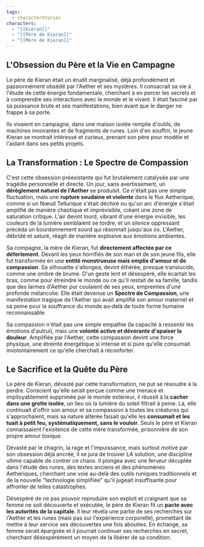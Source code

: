 ```yaml
---
tags:
  - characterStories
characters:
  - "[[Kieran]]"
  - "[[Père de Kieran]]"
  - "[[Mere de Kieran]]"
---
```


## L'Obsession du Père et la Vie en Campagne

Le père de Kieran était un érudit marginalisé, déjà profondément et passionnément obsédé par l'Aether et ses mystères. Il consacrait sa vie à l'étude de cette énergie fondamentale, cherchant à en percer les secrets et à comprendre ses interactions avec le monde et le vivant. Il était fasciné par sa puissance brute et ses manifestations, bien avant que le danger ne frappe à sa porte.

Ils vivaient en campagne, dans une maison isolée remplie d'outils, de machines innovantes et de fragments de runes. Loin d'en souffrir, le jeune Kieran se montrait intéressé et curieux, prenant son père pour modèle et l'aidant dans ses petits projets.

## La Transformation : Le Spectre de Compassion

C'est cette obsession préexistante qui fut brutalement catalysée par une tragédie personnelle et directe. Un jour, sans avertissement, un **dérèglement naturel de l'Aether** se produisit. Ce n'était pas une simple fluctuation, mais une **rupture soudaine et violente** dans le flux Aetherique, comme si un Nœud Tellurique s'était déchiré ou qu'un arc d'énergie s'était amplifié de manière chaotique et imprévisible, créant une zone de saturation critique. L'air devint lourd, vibrant d'une énergie invisible, les couleurs de la lumière semblaient se tordre, et un silence oppressant précéda un bourdonnement sourd qui résonnait jusqu'aux os. L'Aether, débridé et saturé, réagit de manière explosive aux émotions ambiantes.

Sa compagne, la mère de Kieran, fut **directement affectée par ce déferlement**. Devant les yeux horrifiés de son mari et de son jeune fils, elle fut transformée en une **entité monstrueuse mais emplie d'amour et de compassion**. Sa silhouette s'allongea, devint éthérée, presque translucide, comme une ombre de brume. D'un geste lent et désespéré, elle écartait les bras, comme pour étreindre le monde ou ce qu'il restait de sa famille, tandis que des larmes d'Aether pur coulaient de ses yeux, empreintes d'une profonde mélancolie. Elle était devenue un **Spectre de Compassion**, une manifestation tragique de l'Aether qui avait amplifié son amour maternel et sa peine pour la souffrance du monde au-delà de toute forme humaine reconnaissable.

Sa compassion n'était pas une simple empathie (la capacité à ressentir les émotions d'autrui), mais une **volonté active et dévorante d'apaiser la douleur**. Amplifiée par l'Aether, cette compassion devint une force physique, une étreinte énergétique si intense et si pure qu'elle consumait involontairement ce qu'elle cherchait à réconforter.

## Le Sacrifice et la Quête du Père

Le père de Kieran, dévasté par cette transformation, ne put se résoudre à la perdre. Conscient qu'elle serait perçue comme une menace et impitoyablement supprimée par le monde extérieur, il réussit à la **cacher dans une grotte isolée**, un lieu où la lumière du soleil filtrait à peine. Là, elle continuait d'offrir son amour et sa compassion à toutes les créatures qui s'approchaient, mais sa nature altérée faisait qu'elle les **consumait et les tuait à petit feu, systématiquement, sans le vouloir**. Seuls le père et Kieran connaissaient l'existence de cette mère transformée, prisonnière de son propre amour toxique.

Dévasté par le chagrin, la rage et l'impuissance, mais surtout motivé par son obsession déjà ancrée, il se jura de trouver LA solution, une discipline ultime capable de contrer ce chaos. Il plongea avec une ferveur décuplée dans l'étude des runes, des textes anciens et des phénomènes Aetheriques, cherchant une voie au-delà des outils runiques traditionnels et de la nouvelle "technologie simplifiée" qu'il jugeait insuffisante pour affronter de telles catastrophes.

Désespéré de ne pas pouvoir reproduire son exploit et craignant que sa femme ne soit découverte et exécutée, le père de Kieran fit un **pacte avec les autorités de la capitale**. Il leur révéla une partie de ses recherches sur l'Aether et les runes (mais pas sur l'expérience corporelle), promettant de mettre à leur service ses découvertes une fois abouties. En échange, sa femme serait épargnée et il pourrait continuer ses recherches en secret, cherchant désespérément un moyen de la libérer de sa condition.